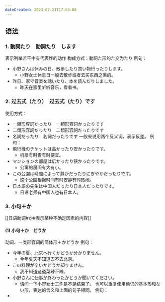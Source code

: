 ```yaml
---
dateCreated: 2024-02-21T17:53:00
---
```

## 语法
### 1. 動詞たり　動詞たり　します
表示列举若干中有代表性的动作
构成方式：動詞た形的た变为たり
例句：
- 小野さんは休みの日、散歩したり買い物行ったりします。
	- 小野女士休息日一般去散步或者去买东西之类的。
- 昨日、家で音楽を聴いたり、本を読んだりしました。
	- 昨天在家里听听音乐，看看书。
### 2. 过去式（たり）　过去式（たり）です
使用方式：
- 一類形容詞かったり　一類形容詞かったりです
- 二類形容詞だったり　二類形容詞だったりです
- 名詞だったり　名詞だったりです
一般来说用两个反义词，表示反差。
例句：
- 飛行機のチケットは高かったり安かったりです。
	- 机票有时贵有时便宜。
- マンションの部屋は広かったり狭かったりです。
	- 公寓的房间有大有小。
- この公園は時間によって静かだったりにぎやかだったりです。
	- 这个公园根据时间有时安静有时热闹。
- 日本語の先生は中国人だったり日本人だったりです。
	- 日语老师有中国人也有日本人。
### 3. 小句＋か
[[日语助词#か#表示某种不确定因素的内容]]
#### (1) 小句＋か　どうか
动词、一类形容词的简体形＋かどうか
例句：
- 今年の夏、北京へ行くかどうか分かりません。
	- 今年夏天不知道去不去北京。
- この料理が辛いかどうか知りません。
	- 我不知道这道菜辣不辣。
- 小野さんに仕事が終わったかどうか聞いてください。
	- 请问一下小野女士工作是不是结束了。
也可以重复使用动词的基本形和ない形，表达的含义和上面的句子相同。
例句：
- 